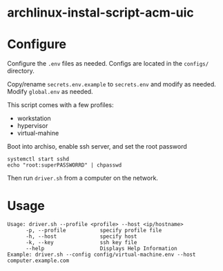 # archlinux-instal-script-acm-uic

# Configure

Configure the `.env` files as needed. Configs are located in the `configs/` directory.

Copy/rename `secrets.env.example` to `secrets.env` and modify as needed. Modify `global.env` as needed.

This script comes with a few profiles:
- workstation
- hypervisor
- virtual-mahine


Boot into archiso, enable ssh server, and set the root password
```
systemctl start sshd
echo "root:superPASSWORRD" | chpasswd
```
Then run `driver.sh` from a computer on the network.

# Usage

```
Usage: driver.sh --profile <profile> --host <ip/hostname>
      -p, --profile           specify profile file
      -h, --host              specify host
      -k, --key               ssh key file
      --help                  Displays Help Information
Example: driver.sh --config config/virtual-machine.env --host computer.example.com
```
